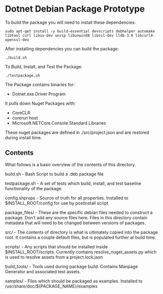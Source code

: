 # Dotnet Debian Package Prototype

To build the package you will need to install these dependencies:

    sudo apt-get install -y build-essential devscripts debhelper automake libtool curl libuv-dev unzip libunwind8 libssl-dev lldb-3.6 libcurl4-openssl-dev

After installing dependencies you can build the package:

    ./build.sh

To Build, Install, and Test the Package:

    ./testpackage.sh

The Package contains binaries for:

*	Dotnet.exe Driver Program

It pulls down Nuget Packages with:

*	CoreCLR
*	corerun host
*	Microsoft.NETCore.Console Standard Libraries

These nuget packages are defined in ./src/project.json and are restored during install time.

## Contents

What follows is a basic overview of the contents of this directory.

build.sh - Bash Script to build a .deb package file

testpackage.sh - A set of tests which build, install, and test baseline functionality of the package.

config.shprops - Source of truth for all properties. Installed to $INSTALL_ROOT/config for use by postinstall script

package_files/ - These are the specific debian files needed to construct a package. Don't add any source files here. Files in this directory contain metadata that will need to be changed between versions of packages.

src/ - The contents of directory is what is ultimately copied into the package root. It contains a couple default files, but is populated further at build time.

scripts/ - Any scripts that should be installed inside $INSTALL_ROOT/scripts. Currently contains resolve_nuget_assets.py which is used to resolve assets from a project.lock.json

build_tools/ - Tools used during package build. Contains Manpage Generator and associated test assets.

samples/ - Files which should be packaged as examples. Installed to /usr/share/doc/${PACKAGE_NAME}/examples
